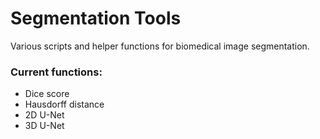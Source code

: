 # Segmentation Tools

Various scripts and helper functions for biomedical image segmentation.

### Current functions:

- Dice score
- Hausdorff distance
- 2D U-Net
- 3D U-Net
